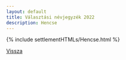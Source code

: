 ```yaml
---
layout: default
title: Választási névjegyzék 2022
description: Hencse
---
```


{% include settlementHTMLs/Hencse.html %}

[Vissza](../)